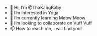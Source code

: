 - 👋 Hi, I’m @ThaKangBaby
- 👀 I’m interested in Yoga
- 🌱 I’m currently learning Meow Meow
- 💞️ I’m looking to collaborate on Vuff Vuff
- 📫 How to reach me, i will find you!

<!---
ThaKangBaby/ThaKangBaby is a ✨ special ✨ repository because its `README.md` (this file) appears on your GitHub profile.
You can click the Preview link to take a look at your changes.
--->
